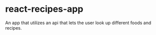 # react-recipes-app
An app that utilizes an api that lets the user look up different foods and recipes.
